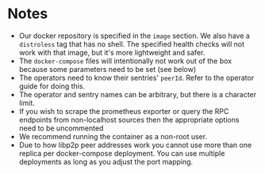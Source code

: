 # Notes

* Our docker repository is specified in the `image` section.  We also have a
  `distroless` tag that has no shell.  The specified health checks will not work
  with that image, but it's more lightweight and safer.
* The `docker-compose` files will intentionally not work out of the box because
  some parameters need to be set (see below)
* The operators need to know their sentries' `peerId`.  Refer to the operator guide
  for doing this.
* The operator and sentry names can be arbitrary, but there is a character
  limit.
* If you wish to scrape the prometheus exporter or query the RPC endpoints from
  non-localhost sources then the appropriate options need to be uncommented
* We recommend running the container as a non-root user.
* Due to how libp2p peer addresses work you cannot use more than one replica per
  docker-compose deployment. You can use multiple deployments as long as you adjust
  the port mapping.


